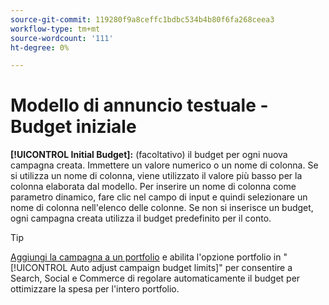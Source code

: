 ```yaml
---
source-git-commit: 119280f9a8ceffc1bdbc534b4b80f6fa268ceea3
workflow-type: tm+mt
source-wordcount: '111'
ht-degree: 0%

---
```

# Modello di annuncio testuale - Budget iniziale

**[!UICONTROL Initial Budget]:** (facoltativo) il budget per ogni nuova campagna creata. Immettere un valore numerico o un nome di colonna. Se si utilizza un nome di colonna, viene utilizzato il valore più basso per la colonna elaborata dal modello. Per inserire un nome di colonna come parametro dinamico, fare clic nel campo di input e quindi selezionare un nome di colonna nell&#39;elenco delle colonne. Se non si inserisce un budget, ogni campagna creata utilizza il budget predefinito per il conto.

>[!TIP]
>
>[Aggiungi la campagna a un portfolio](/help/search-social-commerce/campaign-management/campaign-assign-to-portfolio.md) e abilita l&#39;opzione portfolio in &quot;[!UICONTROL Auto adjust campaign budget limits]&quot; per consentire a Search, Social e Commerce di regolare automaticamente il budget per ottimizzare la spesa per l&#39;intero portfolio.
